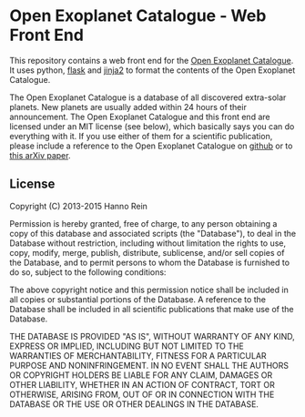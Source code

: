 Open Exoplanet Catalogue - Web Front End
========================================

This repository contains a web front end for the [Open Exoplanet Catalogue](https://github.com/hannorein/open_exoplanet_catalogue). It uses python, [flask](http://flask.pocoo.org) and [jinja2](http://jinja2.readthedocs.org/en/latest/) to format the contents of the Open Exoplanet Catalogue.

The Open Exoplanet Catalogue is a database of all discovered extra-solar planets. New planets are usually added within 24 hours of their announcement. The Open Exoplanet Catalogue and this front end are licensed under an MIT license (see below), which basically says you can do everything with it. If you use either of them for a scientific publication, please include a reference to the Open Exoplanet Catalogue on [github](https://github.com/hannorein/open_exoplanet_catalogue) or to [this arXiv paper](http://arxiv.org/abs/1211.7121).  


License
-------
Copyright (C) 2013-2015 Hanno Rein

Permission is hereby granted, free of charge, to any person obtaining a copy of this database and associated scripts (the "Database"), to deal in the Database without restriction, including without limitation the rights to use, copy, modify, merge, publish, distribute, sublicense, and/or sell copies of the Database, and to permit persons to whom the Database is furnished to do so, subject to the following conditions:

The above copyright notice and this permission notice shall be included in all copies or substantial portions of the Database.
A reference to the Database shall be included in all scientific publications that make use of the Database.

THE DATABASE IS PROVIDED "AS IS", WITHOUT WARRANTY OF ANY KIND, EXPRESS OR IMPLIED, INCLUDING BUT NOT LIMITED TO THE WARRANTIES OF MERCHANTABILITY, FITNESS FOR A PARTICULAR PURPOSE AND NONINFRINGEMENT. IN NO EVENT SHALL THE AUTHORS OR COPYRIGHT HOLDERS BE LIABLE FOR ANY CLAIM, DAMAGES OR OTHER LIABILITY, WHETHER IN AN ACTION OF CONTRACT, TORT OR OTHERWISE, ARISING FROM, OUT OF OR IN CONNECTION WITH THE DATABASE OR THE USE OR OTHER DEALINGS IN THE DATABASE.
